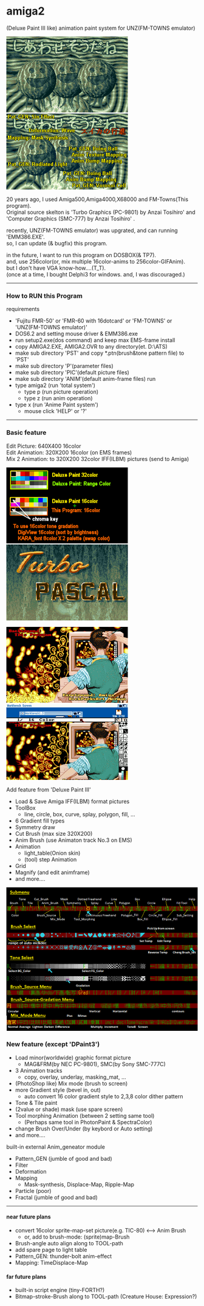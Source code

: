 # amiga2
 (Deluxe Paint III like) animation paint system for UNZ(FM-TOWNS emulator)  

![スイカの行進](https://github.com/clouddan4/amiga2/blob/master/SUIKA.gif)
![スイカの行進](https://github.com/clouddan4/amiga2/blob/master/SUIKA.png)

20 years ago, I used Amiga500,Amiga4000,X68000 and FM-Towns(This program).  
Original source skelton is 'Turbo Graphics (PC-9801) by Anzai Tosihiro' and  
 'Computer Graphics (SMC-777) by Anzai Tosihiro' .  

recently, UNZ(FM-TOWNS emulator) was upgrated, and can running 'EMM386.EXE'.  
so, I can update (& bugfix) this program.  

in the future, I want to run this program on DOSBOX(& TP7).  
and, use 256color(or, mix multiple 16color-anims to 256color-GIFAnim).  
but I don't have VGA know-how....(T_T).  
(once at a time, I bought Delphi3 for windows. and, I was discouraged.)  

---

### How to RUN this Program
requirements
- 'Fujitu FMR-50' or 'FMR-60 with 16dotcard' or 'FM-TOWNS' or 'UNZ(FM-TOWNS emulator)'
- DOS6.2 and setting mouse driver & EMM386.exe
- run setup2.exe(dos command) and keep max EMS-frame
install
- copy AMIGA2.EXE, AMIGA2.OVR to any directory(et. D:\ATS)
- make sub directory 'PST' and copy *.ptn(brush&tone pattern file) to 'PST'
- make sub directory 'P'(parameter files)
- make sub directory 'PIC'(default picture files)
- make sub directory 'ANIM'(default anim-frame files)
run
- type amiga2 (run 'total system')
	- type p (run picture operation)
	- type z (run anim operation)
- type x (run 'Anime Paint system')
	- mouse click 'HELP' or '?'

---

### Basic feature
Edit Picture:   640X400 16color  
Edit Animation: 320X200 16color (on EMS frames)  
Mix 2 Animation: to 320X200 32color IFF(ILBM) pictures (send to Amiga) 

![16color](https://github.com/clouddan4/amiga2/blob/master/16color.png)
![32color](https://github.com/clouddan4/amiga2/blob/master/32COLOR.gif)

![TREE4](https://github.com/clouddan4/amiga2/blob/master/TREE4.gif)
![TREE4](https://github.com/clouddan4/amiga2/blob/master/DP3_TREE.png)

Add feature from 'Deluxe Paint III'
- Load & Save Amiga IFF(ILBM) format pictures
- ToolBox
	- line, circle, box, curve, splay, polygon, fill, ...
- 6 Gradient fill types
- Symmetry draw
- Cut Brush (max size 320X200)
- Anim Brush (use Animaton track No.3 on EMS)
- Animation
	- light_table(Onion skin)
	- (tool) step Animation
- Grid
- Magnify (and edit animframe)
- and more....

![16color](https://github.com/clouddan4/amiga2/blob/master/submenu.png)

### New feature (except 'DPaint3')
- Load minor(worldwide) graphic format picture
	- MAG&FRM(by NEC PC-9801), SMC(by Sony SMC-777C)
- 3 Animation tracks
	- copy, overlay, underlay, masking_mat, ...
- (PhotoShop like) Mix mode (brush to screen)
- more Gradient style (bevel in, out)
	- auto convert 16 color gradient style to 2,3,8 color dither pattern
- Tone & Tile paint
- (2value or shade) mask (use spare screen)
- Tool morphing Animation (between 2 setting same tool)
	- (Perhaps same tool in PhotonPaint & SpectraColor)
- change Brush Over/Under (by keybord or Auto setting)
- and more....

built-in external Anim_geneator module
- Pattern_GEN (jumble of good and bad)
- Filter
- Deformation
- Mapping
	- Mask-synthesis, Displace-Map, Ripple-Map
- Particle (poor)
- Fractal (jumble of good and bad)

---

#### near future plans
- convert 16color sprite-map-set picture(e.g. TIC-80) <--> Anim Brush
	- or, add to brush-mode: (sprite)map-Brush
- Brush-angle auto align along to TOOL-path
- add spare page to light table
- Pattern_GEN: thunder-bolt anim-effect
- Mapping: TimeDisplace-Map

#### far future plans
- built-in script engine (tiny-FORTH?)
- Bitmap-stroke-Brush along to TOOL-path (Creature House: Expression?)


